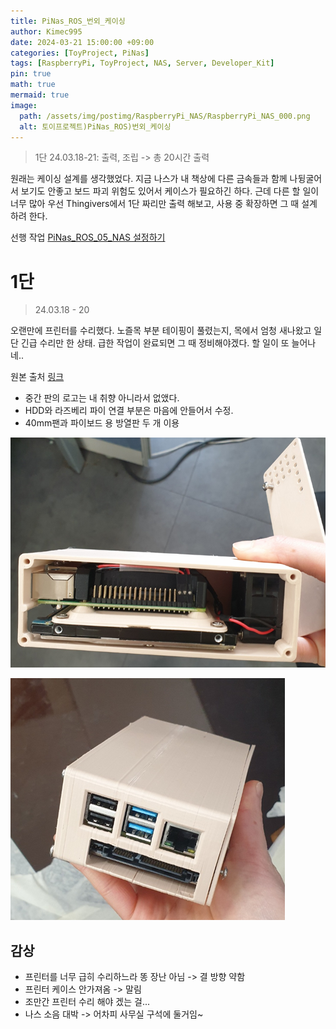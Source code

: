 ```yaml
---
title: PiNas_ROS_번외_케이싱
author: Kimec995
date: 2024-03-21 15:00:00 +09:00
categories: [ToyProject, PiNas]
tags: [RaspberryPi, ToyProject, NAS, Server, Developer_Kit]
pin: true
math: true
mermaid: true
image: 
  path: /assets/img/postimg/RaspberryPi_NAS/RaspberryPi_NAS_000.png
  alt: 토이프로젝트)PiNas_ROS)번외_케이싱
---
```

> 1단
> 24.03.18-21: 출력, 조립 -> 총 20시간 출력

원래는 케이싱 설계를 생각했었다. 지금 나스가 내 책상에 다른 금속들과 함께 나뒹굴어서 보기도 안좋고 보드 파괴 위험도 있어서 케이스가 필요하긴 하다. 근데 다른 할 일이 너무 많아 우선 Thingivers에서 1단 짜리만 출력 해보고, 사용 중 확장하면 그 때 설계 하려 한다.

선행 작업
[PiNas_ROS_05_NAS 설정하기](https://kimec995.github.io/posts/PiNas_ROS_05_NAS_설정하기/)

# 1단
> 24.03.18 - 20

오랜만에 프린터를 수리했다.
노즐목 부분 테이핑이 풀렸는지, 목에서 엄청 새나왔고 일단 긴급 수리만 한 상태. 급한 작업이 완료되면 그 때 정비해야겠다. 할 일이 또 늘어나네..

원본 출처 [링크](https://www.thingiverse.com/thing:5211613)
- 중간 판의 로고는 내 취향 아니라서 없앴다.
- HDD와 라즈베리 파이 연결 부분은 마음에 안들어서 수정.
- 40mm팬과 파이보드 용 방열판 두 개 이용

![image.png](\assets\img\postimg\RaspberryPi_NAS\RaspberryPi_NAS_53.png)


![image.png](\assets\img\postimg\RaspberryPi_NAS\RaspberryPi_NAS_54.png)

## 감상
- 프린터를 너무 급히 수리하느라 똥 장난 아님 -> 결 방향 약함
- 프린터 케이스 안가져옴 -> 말림
- 조만간 프린터 수리 해야 겠는 걸...
- 나스 소음 대박 -> 어차피 사무실 구석에 둘거임~